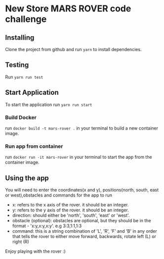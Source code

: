 # New Store MARS ROVER code challenge

## Installing

Clone the project from github and run `yarn` to install dependencies.

## Testing 

Run `yarn run test`

## Start Application

To start the application run `yarn run start`

### Build Docker

run `docker build -t mars-rover .` in your terminal to build a new container image.

### Run app from container

run `docker run -it mars-rover` in your terminal to start the app from the container image.

## Using the app

You will need to enter the  coordinates(x and y), positions(north, south, east or west),obstacles and  commands for the app to run
- x: refers to the x axis of the rover. it should be an integer.
- y: refers to the y axis of the rover. it should be an integer.
- direction: should either be 'north', 'south', 'east' or 'west'.
- obstacle (optional): obstacles are optional, but they should be in the format - 'x:y,x:y,x:y'. e.g 3:3,1:1,1:3
- command: this is a string combination of 'L', 'R', 'F' and 'B' in  any  order that tells the rover to either move forward, backwards, rotate left (L) or right (R)

Enjoy playing with the rover :) 
